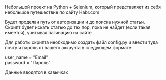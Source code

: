 
Небольшой проект на Python + Selenium, 
который представляет из себя небольшое путешествие 
по сайту Habr.com

Будет проделан путь от авторизации и до поиска нужной статьи.  
Скрипт будет искать статью до тех пор, пока не найдет (если такая имеется),
учитывая пагинацию на сайте

Для работы скрипта необходимо создать файл config.py
и ввести туда почту и пароль от вашего аккаунта в следующем формате:

user_name = "Email"    
password = "Пароль"

Данные вводятся в кавычках 